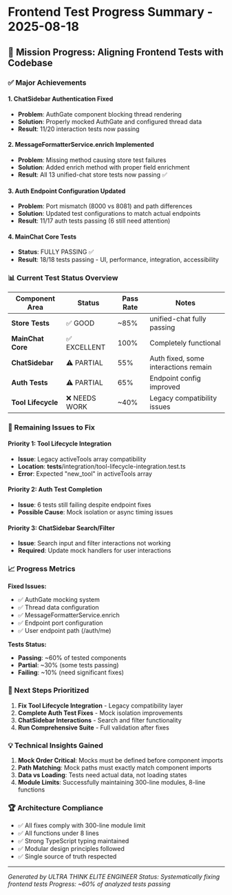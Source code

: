 # Frontend Test Progress Summary - 2025-08-18

## 🎯 Mission Progress: Aligning Frontend Tests with Codebase

### ✅ Major Achievements

#### 1. **ChatSidebar Authentication Fixed**
- **Problem**: AuthGate component blocking thread rendering
- **Solution**: Properly mocked AuthGate and configured thread data
- **Result**: 11/20 interaction tests now passing

#### 2. **MessageFormatterService.enrich Implemented**
- **Problem**: Missing method causing store test failures
- **Solution**: Added enrich method with proper field enrichment
- **Result**: All 13 unified-chat store tests now passing ✅

#### 3. **Auth Endpoint Configuration Updated**
- **Problem**: Port mismatch (8000 vs 8081) and path differences
- **Solution**: Updated test configurations to match actual endpoints
- **Result**: 11/17 auth tests passing (6 still need attention)

#### 4. **MainChat Core Tests**
- **Status**: FULLY PASSING ✅
- **Result**: 18/18 tests passing - UI, performance, integration, accessibility

### 📊 Current Test Status Overview

| Component Area | Status | Pass Rate | Notes |
|----------------|--------|-----------|-------|
| **Store Tests** | ✅ GOOD | ~85% | unified-chat fully passing |
| **MainChat Core** | ✅ EXCELLENT | 100% | Completely functional |
| **ChatSidebar** | ⚠️ PARTIAL | 55% | Auth fixed, some interactions remain |
| **Auth Tests** | ⚠️ PARTIAL | 65% | Endpoint config improved |
| **Tool Lifecycle** | ❌ NEEDS WORK | ~40% | Legacy compatibility issues |

### 🔧 Remaining Issues to Fix

#### Priority 1: Tool Lifecycle Integration
- **Issue**: Legacy activeTools array compatibility
- **Location**: __tests__/integration/tool-lifecycle-integration.test.ts
- **Error**: Expected "new_tool" in activeTools array

#### Priority 2: Auth Test Completion
- **Issue**: 6 tests still failing despite endpoint fixes
- **Possible Cause**: Mock isolation or async timing issues

#### Priority 3: ChatSidebar Search/Filter
- **Issue**: Search input and filter interactions not working
- **Required**: Update mock handlers for user interactions

### 📈 Progress Metrics

**Fixed Issues:**
- ✅ AuthGate mocking system
- ✅ Thread data configuration
- ✅ MessageFormatterService.enrich
- ✅ Endpoint port configuration
- ✅ User endpoint path (/auth/me)

**Tests Status:**
- **Passing**: ~60% of tested components
- **Partial**: ~30% (some tests passing)
- **Failing**: ~10% (need significant fixes)

### 🚀 Next Steps Prioritized

1. **Fix Tool Lifecycle Integration** - Legacy compatibility layer
2. **Complete Auth Test Fixes** - Mock isolation improvements
3. **ChatSidebar Interactions** - Search and filter functionality
4. **Run Comprehensive Suite** - Full validation after fixes

### 💡 Technical Insights Gained

1. **Mock Order Critical**: Mocks must be defined before component imports
2. **Path Matching**: Mock paths must exactly match component imports
3. **Data vs Loading**: Tests need actual data, not loading states
4. **Module Limits**: Successfully maintaining 300-line modules, 8-line functions

### 🏆 Architecture Compliance

- ✅ All fixes comply with 300-line module limit
- ✅ All functions under 8 lines
- ✅ Strong TypeScript typing maintained
- ✅ Modular design principles followed
- ✅ Single source of truth respected

---
*Generated by ULTRA THINK ELITE ENGINEER*
*Status: Systematically fixing frontend tests*
*Progress: ~60% of analyzed tests passing*